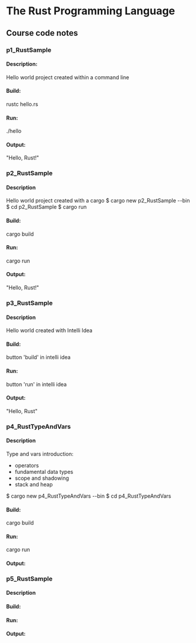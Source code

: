 # The Rust Programming Language
## Course code notes
### p1_RustSample
#### Description:
 Hello world project created within a command line
#### Build:
 rustc hello.rs
#### Run:
 ./hello
#### Output:
 "Hello, Rust!"
 
### p2_RustSample
#### Description
 Hello world project created with a cargo
 $ cargo new p2_RustSample --bin
 $ cd p2_RustSample
 $ cargo run
#### Build:
 cargo build
#### Run:
 cargo run
#### Output:
 "Hello, Rust!"
 
### p3_RustSample
#### Description
 Hello world created with Intelli Idea
#### Build:
 button 'build' in intelli idea
#### Run:
 button 'run' in intelli idea
#### Output:
 "Hello, Rust"
 
### p4_RustTypeAndVars
#### Description
 Type and vars introduction:
 * operators
 * fundamental data types
 * scope and shadowing
 * stack and heap
 
 $ cargo new p4_RustTypeAndVars --bin
 $ cd p4_RustTypeAndVars
#### Build:
 cargo build
#### Run:
 cargo run
#### Output:
 
### p5_RustSample
#### Description
#### Build:
#### Run:
#### Output:
